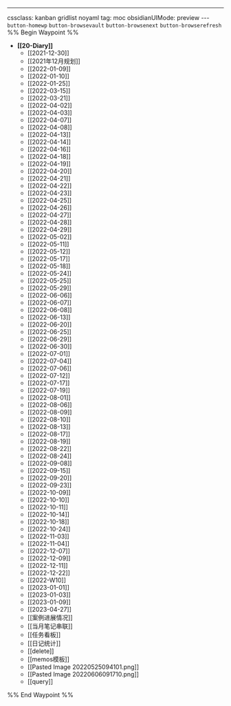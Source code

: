---
cssclass: kanban gridlist noyaml
tag: moc
obsidianUIMode: preview
--- `button-homewp`  `button-browsevault`  `button-browsenext` `button-browserefresh` 
%% Begin Waypoint %%
- **[[20-Diary]]**
	- [[2021-12-30]]
	- [[2021年12月规划]]
	- [[2022-01-09]]
	- [[2022-01-10]]
	- [[2022-01-25]]
	- [[2022-03-15]]
	- [[2022-03-21]]
	- [[2022-04-02]]
	- [[2022-04-03]]
	- [[2022-04-07]]
	- [[2022-04-08]]
	- [[2022-04-13]]
	- [[2022-04-14]]
	- [[2022-04-16]]
	- [[2022-04-18]]
	- [[2022-04-19]]
	- [[2022-04-20]]
	- [[2022-04-21]]
	- [[2022-04-22]]
	- [[2022-04-23]]
	- [[2022-04-25]]
	- [[2022-04-26]]
	- [[2022-04-27]]
	- [[2022-04-28]]
	- [[2022-04-29]]
	- [[2022-05-02]]
	- [[2022-05-11]]
	- [[2022-05-12]]
	- [[2022-05-17]]
	- [[2022-05-18]]
	- [[2022-05-24]]
	- [[2022-05-25]]
	- [[2022-05-29]]
	- [[2022-06-06]]
	- [[2022-06-07]]
	- [[2022-06-08]]
	- [[2022-06-13]]
	- [[2022-06-20]]
	- [[2022-06-25]]
	- [[2022-06-29]]
	- [[2022-06-30]]
	- [[2022-07-01]]
	- [[2022-07-04]]
	- [[2022-07-06]]
	- [[2022-07-12]]
	- [[2022-07-17]]
	- [[2022-07-19]]
	- [[2022-08-01]]
	- [[2022-08-06]]
	- [[2022-08-09]]
	- [[2022-08-10]]
	- [[2022-08-13]]
	- [[2022-08-17]]
	- [[2022-08-19]]
	- [[2022-08-22]]
	- [[2022-08-24]]
	- [[2022-09-08]]
	- [[2022-09-15]]
	- [[2022-09-20]]
	- [[2022-09-23]]
	- [[2022-10-09]]
	- [[2022-10-10]]
	- [[2022-10-11]]
	- [[2022-10-14]]
	- [[2022-10-18]]
	- [[2022-10-24]]
	- [[2022-11-03]]
	- [[2022-11-04]]
	- [[2022-12-07]]
	- [[2022-12-09]]
	- [[2022-12-11]]
	- [[2022-12-22]]
	- [[2022-W10]]
	- [[2023-01-01]]
	- [[2023-01-03]]
	- [[2023-01-09]]
	- [[2023-04-27]]
	- [[案例进展情况]]
	- [[当月笔记串联]]
	- [[任务看板]]
	- [[日记统计]]
	- [[delete]]
	- [[memos模板]]
	- [[Pasted Image 20220525094101.png]]
	- [[Pasted Image 20220606091710.png]]
	- [[query]]

%% End Waypoint %%